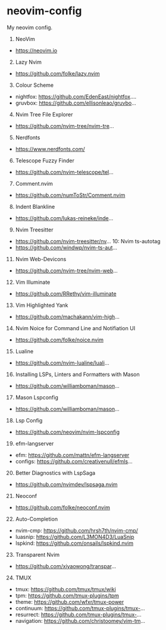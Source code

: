 # neovim-config
My neovim config. 

1. NeoVim
- https://neovim.io
2. Lazy Nvim 
- https://github.com/folke/lazy.nvim
3. Colour Scheme
- nightfox: https://github.com/EdenEast/nightfox....
- gruvbox: https://github.com/ellisonleao/gruvbo...
4. Nvim Tree File Explorer
- https://github.com/nvim-tree/nvim-tre...
5. Nerdfonts
- https://www.nerdfonts.com/
 6. Telescope Fuzzy Finder
- https://github.com/nvim-telescope/tel...
7. Comment.nvim
- https://github.com/numToStr/Comment.nvim
8. Indent Blankline
- https://github.com/lukas-reineke/inde...
9. Nvim Treesitter
- https://github.com/nvim-treesitter/nv...
10: Nvim ts-autotag
- https://github.com/windwp/nvim-ts-aut...
11. Nvim Web-Devicons
- https://github.com/nvim-tree/nvim-web...
12. Vim Illuminate
- https://github.com/RRethy/vim-illuminate
13. Vim Highlighted Yank
- https://github.com/machakann/vim-high...
14. Nvim Noice for Command Line and Notifiation UI
- https://github.com/folke/noice.nvim
15. Lualine
- https://github.com/nvim-lualine/luali...
16. Installing LSPs, Linters and Formatters with Mason
- https://github.com/williamboman/mason...
17. Mason Lspconfig
- https://github.com/williamboman/mason...
18. Lsp Config
- https://github.com/neovim/nvim-lspconfig
19. efm-langserver
- efm: https://github.com/mattn/efm-langserver
- configs: https://github.com/creativenull/efmls...
20. Better Diagnostics with LspSaga
- https://github.com/nvimdev/lspsaga.nvim
21. Neoconf
- https://github.com/folke/neoconf.nvim
22. Auto-Completion 
- nvim-cmp: https://github.com/hrsh7th/nvim-cmp/
- luasnip: https://github.com/L3MON4D3/LuaSnip
- lspkind: https://github.com/onsails/lspkind.nvim
23. Transparent Nvim
- https://github.com/xiyaowong/transpar...
24. TMUX
- tmux: https://github.com/tmux/tmux/wiki
- tpm: https://github.com/tmux-plugins/tpm
- theme: https://github.com/wfxr/tmux-power
- continuum: https://github.com/tmux-plugins/tmux-...
- resurrect: https://github.com/tmux-plugins/tmux-...
- navigation: https://github.com/christoomey/vim-tm...
